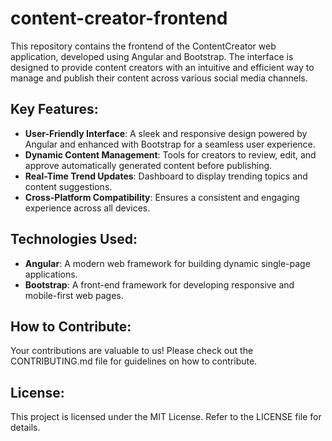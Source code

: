 # content-creator-frontend

This repository contains the frontend of the ContentCreator web application, developed using Angular and Bootstrap. The interface is designed to provide content creators with an intuitive and efficient way to manage and publish their content across various social media channels.

## Key Features:
- **User-Friendly Interface**: A sleek and responsive design powered by Angular and enhanced with Bootstrap for a seamless user experience.
- **Dynamic Content Management**: Tools for creators to review, edit, and approve automatically generated content before publishing.
- **Real-Time Trend Updates**: Dashboard to display trending topics and content suggestions.
- **Cross-Platform Compatibility**: Ensures a consistent and engaging experience across all devices.

## Technologies Used:
- **Angular**: A modern web framework for building dynamic single-page applications.
- **Bootstrap**: A front-end framework for developing responsive and mobile-first web pages.

## How to Contribute:
Your contributions are valuable to us! Please check out the CONTRIBUTING.md file for guidelines on how to contribute.

## License:
This project is licensed under the MIT License. Refer to the LICENSE file for details.
